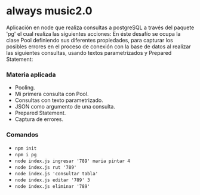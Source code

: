# always music2.0

Aplicación en node que realiza consultas a postgreSQL a través del paquete 'pg' el cual realiza las siguientes acciones:
En éste desafío se ocupa la clase Pool definiendo sus diferentes propiedades, para capturar los posibles errores en el proceso de conexión con la base de datos al realizar las siguientes consultas, usando textos parametrizados y Prepared Statement:

### Materia aplicada 	

- Pooling.
- Mi primera consulta con Pool.
- Consultas con texto parametrizado.
- JSON como argumento de una consulta.
- Prepared Statement.
- Captura de errores.

### Comandos

- `npm init`
- `npm i pg`
- `node index.js ingresar '789' maria pintar 4`
- `node index.js rut '789'`
- `node index.js 'consultar tabla'`
- `node index.js editar '789' 3`
- `node index.js eliminar '789'`
